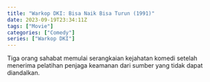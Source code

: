 ```yaml
---
title: "Warkop DKI: Bisa Naik Bisa Turun (1991)"
date: 2023-09-19T23:34:11Z
tags: ["Movie"]
categories: ["Comedy"]
series: ["Warkop DKI"]
---
```


Tiga orang sahabat memulai serangkaian kejahatan komedi setelah menerima pelatihan penjaga keamanan dari sumber yang tidak dapat diandalkan.

<mux-player stream-type="on-demand"
  src="https://kp3d-my.sharepoint.com/personal/ryoo_kp3d_onmicrosoft_com/_layouts/15/download.aspx?share=EQMu50kvWZJIguKy7cB0718B0ZTaICbhK_AKq3m1yUuwFA" metadata-video-title="Warkop DKI: Bisa Naik Bisa Turun (1991)" prefer-playback="mse" controls>
  </mux-player>
  
  
  <script src="https://cdn.jsdelivr.net/npm/@mux/mux-player"></script>
  
 <script id="JoSeIlb3zJ01SEY02tuVn1QhnaWucys3YVoAsTBuVZ44I" type="application/ld+json">
 {
  "@context": "https://schema.org/",
  "@type": "VideoObject",
  "name": "Warkop DKI: Bisa Naik Bisa Turun (1991)",
  "contentUrl": "https://stream.mux.com/JoSeIlb3zJ01SEY02tuVn1QhnaWucys3YVoAsTBuVZ44I.m3u8",
  "thumbnailUrl": "https://www.themoviedb.org/t/p/original/vDJE7JPnPc6fJBMBXdSltYM6yL6.jpg?width=314&fit_mode=preserve&time=25",
  "uploadDate": "2023-09-19T23:34:11Z",
}

</script>
